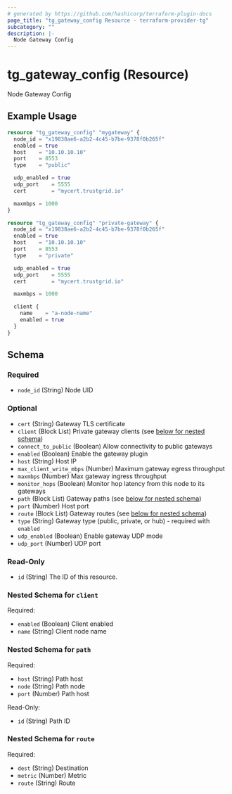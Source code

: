 ```yaml
---
# generated by https://github.com/hashicorp/terraform-plugin-docs
page_title: "tg_gateway_config Resource - terraform-provider-tg"
subcategory: ""
description: |-
  Node Gateway Config
---
```


# tg_gateway_config (Resource)

Node Gateway Config

## Example Usage

```terraform
resource "tg_gateway_config" "mygateway" {
  node_id = "x19838ae6-a2b2-4c45-b7be-9378f0b265f"
  enabled = true
  host    = "10.10.10.10"
  port    = 8553
  type    = "public"

  udp_enabled = true
  udp_port    = 5555
  cert        = "mycert.trustgrid.io"

  maxmbps = 1000
}

resource "tg_gateway_config" "private-gateway" {
  node_id = "x19838ae6-a2b2-4c45-b7be-9378f0b265f"
  enabled = true
  host    = "10.10.10.10"
  port    = 8553
  type    = "private"

  udp_enabled = true
  udp_port    = 5555
  cert        = "mycert.trustgrid.io"

  maxmbps = 1000

  client {
    name    = "a-node-name"
    enabled = true
  }
}
```

<!-- schema generated by tfplugindocs -->
## Schema

### Required

- `node_id` (String) Node UID

### Optional

- `cert` (String) Gateway TLS certificate
- `client` (Block List) Private gateway clients (see [below for nested schema](#nestedblock--client))
- `connect_to_public` (Boolean) Allow connectivity to public gateways
- `enabled` (Boolean) Enable the gateway plugin
- `host` (String) Host IP
- `max_client_write_mbps` (Number) Maximum gateway egress throughput
- `maxmbps` (Number) Max gateway ingress throughput
- `monitor_hops` (Boolean) Monitor hop latency from this node to its gateways
- `path` (Block List) Gateway paths (see [below for nested schema](#nestedblock--path))
- `port` (Number) Host port
- `route` (Block List) Gateway routes (see [below for nested schema](#nestedblock--route))
- `type` (String) Gateway type (public, private, or hub) - required with `enabled`
- `udp_enabled` (Boolean) Enable gateway UDP mode
- `udp_port` (Number) UDP port

### Read-Only

- `id` (String) The ID of this resource.

<a id="nestedblock--client"></a>
### Nested Schema for `client`

Required:

- `enabled` (Boolean) Client enabled
- `name` (String) Client node name


<a id="nestedblock--path"></a>
### Nested Schema for `path`

Required:

- `host` (String) Path host
- `node` (String) Path node
- `port` (Number) Path host

Read-Only:

- `id` (String) Path ID


<a id="nestedblock--route"></a>
### Nested Schema for `route`

Required:

- `dest` (String) Destination
- `metric` (Number) Metric
- `route` (String) Route
